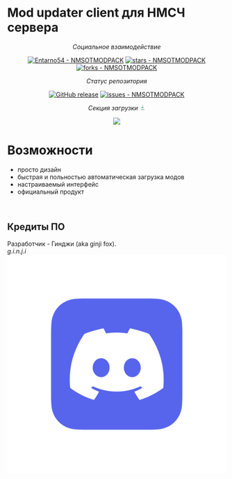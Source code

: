 # Mod updater client для НМСЧ сервера

<div align="center">
<i>Социальное взаимодействие</i>

<a href="https://github.com/Entarno54/NMSOTMODPACK" title="Go to GitHub repo"><img src="https://img.shields.io/static/v1?label=Entarno54&message=NMSOTMODPACK&color=cyan&logo=github" alt="Entarno54 - NMSOTMODPACK"></a>
<a href="https://github.com/Entarno54/NMSOTMODPACK"><img src="https://img.shields.io/github/stars/Entarno54/NMSOTMODPACK?style=social" alt="stars - NMSOTMODPACK"></a>
<a href="https://github.com/Entarno54/NMSOTMODPACK"><img src="https://img.shields.io/github/forks/Entarno54/NMSOTMODPACK?style=social" alt="forks - NMSOTMODPACK"></a>
</div>

<div align="center">
<i>Статус репозитория</i>

<a href="https://github.com/Entarno54/NMSOTMODPACK/releases/"><img src="https://img.shields.io/github/release/Entarno54/NMSOTMODPACK?include_prereleases=&sort=semver&color=cyan" alt="GitHub release"></a>
<a href="https://github.com/Entarno54/NMSOTMODPACK/issues"><img src="https://img.shields.io/github/issues/Entarno54/NMSOTMODPACK" alt="issues - NMSOTMODPACK"></a>
</div>
<div align="center">
<i>Секция загрузки</i> <img src="src/dwnld.png", width="13">

<a href="https://drive.google.com/file/d/1lMWHZm-4tVLd-B7rI-tNTdVPDAuarvmK/view?usp=sharing"><img src="https://img.shields.io/badge/-Скачать-2ea44f?style=for-the-badge"></a>
</div>

# Возможности

- просто дизайн
- быстрая и польностью автоматическая загрузка модов
- настраиваемый интерфейс
- официальный продукт

<br>

## Кредиты ПО
<div>Разработчик - Гинджи (aka ginji fox).</div>
<div align="left">
<i>g.i.n.j.i</i> <img src="src/ds.png", align="center", vertical-align="center">
</div>
